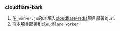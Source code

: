 ### cloudflare-bark
1. 在```_worker.js```的url填入[cloudflare-redis](https://github.com/Sliverkiss/cloudflare-redis)项目部署的```url```
2. 将本项目部署到```cloudflare worker```
